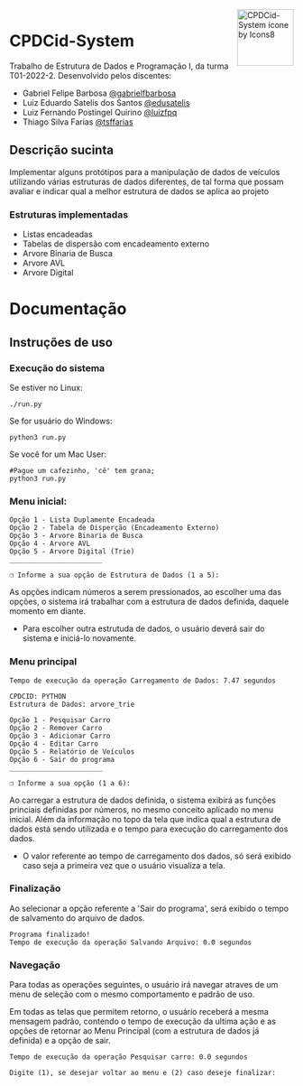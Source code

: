 <img src="https://img.icons8.com/cute-clipart/64/000000/car-racing.png" alt="CPDCid-System ícone by Icons8" width="100px" align="right"/>

# CPDCid-System

Trabalho de Estrutura de Dados e Programação I, da turma T01-2022-2.
Desenvolvido pelos discentes:

 - Gabriel Felipe Barbosa [@gabrielfbarbosa](https://github.com/gabrielfbarbosa)
 - Luiz Eduardo Satelis dos Santos [@edusatelis](https://github.com/edusatelis/)
 - Luiz Fernando Postingel Quirino [@luizfpq](https://github.com/luizfpq/)
 - Thiago Silva Farias [@tsffarias](https://github.com/tsffarias)


## Descrição sucinta

 Implementar alguns protótipos para a manipulação de dados de veículos utilizando várias estruturas de dados diferentes, de tal forma que possam avaliar e indicar qual a melhor estrutura de dados se aplica ao projeto


### Estruturas implementadas

  - Listas encadeadas
  - Tabelas de dispersão com encadeamento externo
  - Arvore Binaria de Busca
  - Arvore AVL
  - Arvore Digital


# Documentação
## Instruções de uso

### Execução do sistema
Se estiver no Linux:

    ./run.py

Se for usuário do Windows:

    python3 run.py

Se você for um Mac User:

    #Pague um cafezinho, 'cê' tem grana;
    python3 run.py


### Menu inicial:
  
    Opção 1 - Lista Duplamente Encadeada
    Opção 2 - Tabela de Disperção (Encadeamento Externo)
    Opção 3 - Arvore Binaria de Busca
    Opção 4 - Arvore AVL
    Opção 5 - Arvore Digital (Trie)
    _______________________

    ❐ Informe a sua opção de Estrutura de Dados (1 a 5): 

As opções indicam números a serem pressionados, ao escolher uma das opções, o sistema irá trabalhar com a estrutura de dados definida, daquele momento em diante.

 * Para escolher outra estrutuda de dados, o usuário deverá sair do sistema e iniciá-lo novamente.

### Menu principal

    Tempo de execução da operação Carregamento de Dados: 7.47 segundos

    CPDCID: PYTHON
    Estrutura de Dados: arvore_trie

    Opção 1 - Pesquisar Carro
    Opção 2 - Remover Carro
    Opção 3 - Adicionar Carro
    Opção 4 - Editar Carro
    Opção 5 - Relatório de Veículos
    Opção 6 - Sair do programa
    _______________________

    ❐ Informe a sua opção (1 a 6): 


Ao carregar a estrutura de dados definida, o sistema exibirá as funções princiais definidas por números, no mesmo conceito aplicado no menu inicial. Além da informação no topo da tela que indica qual a estrutura de dados está sendo utilizada e o tempo para execução do carregamento dos dados. 

* O valor referente ao tempo de carregamento dos dados, só será exibido caso seja a primeira vez que o usuário visualiza a tela. 

### Finalização

Ao selecionar a opção referente a 'Sair do programa', será exibido o tempo de salvamento do arquivo de dados.

    Programa finalizado!
    Tempo de execução da operação Salvando Arquivo: 0.0 segundos

### Navegação

Para todas as operações seguintes, o usuário irá navegar atraves de um menu de seleção com o mesmo comportamento e padrão de uso.

Em todas as telas que permitem retorno, o usuário receberá a mesma mensagem padrão, contendo o tempo de execução da ultima ação e as opções de retornar ao Menu Principal (com a estrutura de dados já definida) e a opção de sair.


    Tempo de execução da operação Pesquisar carro: 0.0 segundos

    Digite (1), se desejar voltar ao menu e (2) caso deseje finalizar: 



